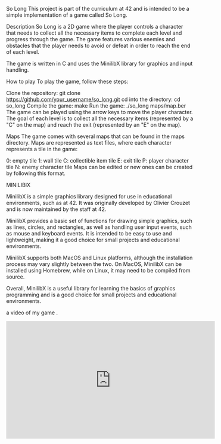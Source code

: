 So Long
This project is part of the curriculum at 42 and is intended to be a simple implementation of a game called So Long.

Description
So Long is a 2D game where the player controls a character that needs to collect all the necessary items to complete each level and progress through the game. The game features various enemies and obstacles that the player needs to avoid or defeat in order to reach the end of each level.

The game is written in C and uses the MinilibX library for graphics and input handling.

How to play
To play the game, follow these steps:

Clone the repository: git clone https://github.com/your_username/so_long.git
cd into the directory: cd so_long
Compile the game: make
Run the game: ./so_long maps/map.ber
The game can be played using the arrow keys to move the player character. The goal of each level is to collect all the necessary items (represented by a "C" on the map) and reach the exit (represented by an "E" on the map).

Maps
The game comes with several maps that can be found in the maps directory. Maps are represented as text files, where each character represents a tile in the game:

0: empty tile
1: wall tile
C: collectible item tile
E: exit tile
P: player character tile
N: enemy character tile
Maps can be edited or new ones can be created by following this format.

MINILIBIX 

MinilibX is a simple graphics library designed for use in educational environments, such as at 42. It was originally developed by Olivier Crouzet and is now maintained by the staff at 42.

MinilibX provides a basic set of functions for drawing simple graphics, such as lines, circles, and rectangles, as well as handling user input events, such as mouse and keyboard events. It is intended to be easy to use and lightweight, making it a good choice for small projects and educational environments.

MinilibX supports both MacOS and Linux platforms, although the installation process may vary slightly between the two. On MacOS, MinilibX can be installed using Homebrew, while on Linux, it may need to be compiled from source.

Overall, MinilibX is a useful library for learning the basics of graphics programming and is a good choice for small projects and educational environments.


a video of my game .

<iframe width="560" height="315" src="https://www.youtube.com/embed/WAGtZGg_RKo" frameborder="0" allowfullscreen></iframe>

